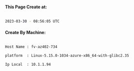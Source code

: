 
   
#### This Page Create at:

```bash

2023-03-30 - 08:56:05 UTC

```

#### Create By Machine:

```bash

Host Name : fv-az402-734

platform  : Linux-5.15.0-1034-azure-x86_64-with-glibc2.35

Ip Local  : 10.1.1.94

```

